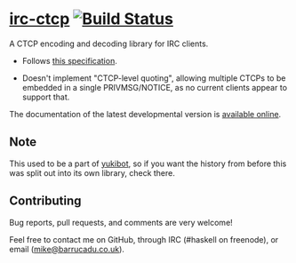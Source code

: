[irc-ctcp][] [![Build Status][build-status]][build-log]
=========

A CTCP encoding and decoding library for IRC clients.

 - Follows [this specification][ctcpspec].

 - Doesn't implement "CTCP-level quoting", allowing multiple CTCPs to
   be embedded in a single PRIVMSG/NOTICE, as no current clients
   appear to support that.

The documentation of the latest developmental version is
[available online][docs].

Note
----

This used to be a part of [yukibot][], so if you want the history from
before this was split out into its own library, check there.

Contributing
------------

Bug reports, pull requests, and comments are very welcome!

Feel free to contact me on GitHub, through IRC (#haskell on freenode),
or email (mike@barrucadu.co.uk).

[irc-ctcp]:     https://hackage.haskell.org/package/irc-ctcp
[build-status]: http://ci.barrucadu.co.uk/job/(irc-ctcp)/job/irc-ctcp/badge/icon?style=plastic
[build-log]:    http://ci.barrucadu.co.uk/job/(irc-ctcp)/job/irc-ctcp/
[docs]:         https://barrucadu.github.io/irc-ctcp/
[ctcpspec]:     http://www.irchelp.org/irchelp/rfc/ctcpspec.html
[yukibot]:      https://github.com/barrucadu/yukibot
